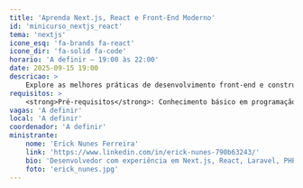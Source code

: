 ```yaml
---
title: 'Aprenda Next.js, React e Front-End Moderno'
id: 'minicurso_nextjs_react'
tema: 'nextjs'
icone_esq: 'fa-brands fa-react'
icone_dir: 'fa-solid fa-code'
horario: 'A definir – 19:00 às 22:00'
date: 2025-09-15 19:00
descricao: >
    Explore as melhores práticas de desenvolvimento front-end e construa uma landing page com Next.js, React, TailwindCSS e ShadcnUI.
requisitos: >
    <strong>Pré-requisitos</strong>: Conhecimento básico em programação, JavaScript, HTML e CSS.
vagas: 'A definir'
local: 'A definir'
coordenador: 'A definir'
ministrante:
    nome: 'Erick Nunes Ferreira'
    link: 'https://www.linkedin.com/in/erick-nunes-790b63243/'
    bio: 'Desenvolvedor com experiência em Next.js, React, Laravel, PHP, JavaScript, HTML e CSS. Participou do curso de React da SEMESO em 2024 e atualmente aplica essas tecnologias em projetos profissionais.'
    foto: 'erick_nunes.jpg'
---
```

